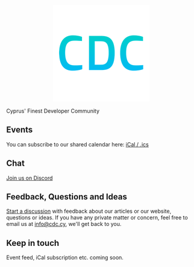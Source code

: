 <p align="center">
  <img src="https://raw.githubusercontent.com/cyprus-developer-community/.github/main/img/CDC.png" width="256" height="256" alt="Cyprus Developer Community" />
</p>

Cyprus' Finest Developer Community

## Events

You can subscribe to our shared calendar here:
[iCal / .ics](https://raw.githubusercontent.com/cyprus-developer-community/events/main/events.ics)

## Chat

[Join us on Discord](https://discord.gg/tSDvzqYZ)

## Feedback, Questions and Ideas

[Start a discussion](https://github.com/cyprus-developer-community/home/discussions/new?category=ideas-feedback)
with feedback about our articles or our website, questions or ideas. If you have
any private matter or concern, feel free to email us at info@cdc.cy, we'll get
back to you.

## Keep in touch

Event feed, iCal subscription etc. coming soon.
